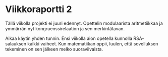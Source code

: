 # Viikkoraportti 2

Tällä viikolla projekti ei juuri edennyt. Opettelin modulaarista 
aritmetiikkaa ja ymmärrän nyt kongruenssirelaation ja sen merkintätavan.

Aikaa käytin yhden tunnin. Ensi viikolla aion opetella kunnolla RSA-
salauksen kaikki vaiheet. Kun matematiikan oppii, luulen, että sovelluksen 
tekeminen on sen jälkeen melko suoraviivaista.
